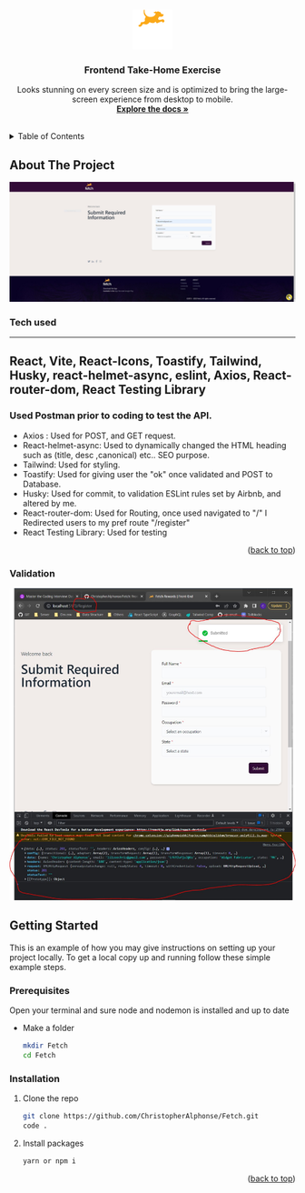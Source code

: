 <a name="readme-top"></a>

<br />
<div align="center">
  <a href="#">
    <img src="./src/assets/footer-logo.svg" alt="Logo" width="70" height="70">
  </a>

<h3 align="center">Frontend Take-Home Exercise</h3>

  <p align="center">
    Looks stunning on every screen size and is optimized to bring the large-screen experience from desktop to mobile.
    <br />
    <a href="https://github.com/ChristopherAlphonse/fetch"><strong>Explore the docs »</strong></a>
    <br />
    <br />
  
  </p>
</div>

<!-- TABLE OF CONTENTS -->
<details>
  <summary>Table of Contents</summary>
  <ol>
    <li>
      <a href="#about-the-project">About This Project</a>
      <ul>
        <li><a href="#built-with">Built With</a></li>
      </ul>
    </li>
    <li>
      <a href="#getting-started">Getting Started</a>
      <ul>
        <li><a href="#prerequisites">Prerequisites</a></li>
        <li><a href="#installation">Installation</a></li>
      </ul>
    </li>
    <li><a href="#usage">Usage</a></li>

  </ol>
</details>

<!-- ABOUT THE PROJECT -->

## About The Project

![Product-SS][product-screenshot]

### Tech used

<hr/>

## React, Vite, React-Icons, Toastify, Tailwind, Husky, react-helmet-async, eslint, Axios, React-router-dom, React Testing Library

### Used Postman prior to coding to test the API.

- Axios : Used for POST, and GET request.
- React-helmet-async: Used to dynamically changed the HTML heading such as (title, desc ,canonical) etc.. SEO purpose.
- Tailwind: Used for styling.
- Toastify: Used for giving user the "ok" once validated and POST to Database.
- Husky: Used for commit, to validation ESLint rules set by Airbnb, and altered by me.
- React-router-dom: Used for Routing, once used navigated to "/" I Redirected users to my pref route "/register"
- React Testing Library: Used for testing

<p align="right">(<a href="#readme-top">back to top</a>)</p>

### Validation

![Validation-SS][validation-screenshot]

<!-- GETTING STARTED -->

## Getting Started

This is an example of how you may give instructions on setting up your project locally.
To get a local copy up and running follow these simple example steps.

### Prerequisites

Open your terminal and sure node and nodemon is installed and up to date

- Make a folder
  ```sh
  mkdir Fetch
  cd Fetch
  ```

### Installation

1. Clone the repo
   ```sh
   git clone https://github.com/ChristopherAlphonse/Fetch.git
   code .
   ```
2. Install packages
   ```sh
   yarn or npm i
   ```

<p align="right">(<a href="#readme-top">back to top</a>)</p>

[product-screenshot]: ./src/assets/ss.JPG
[validation-screenshot]: ./src/assets/ss2.JPG
